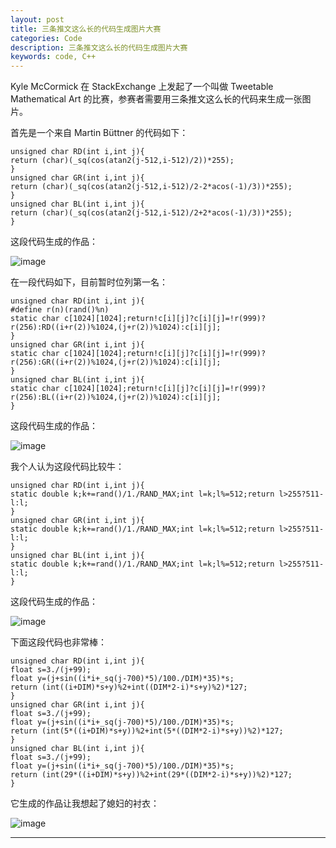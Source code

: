 ```yaml
---
layout: post
title: 三条推文这么长的代码生成图片大赛
categories: Code
description: 三条推文这么长的代码生成图片大赛
keywords: code, C++
---
```


Kyle McCormick 在 StackExchange 上发起了一个叫做 Tweetable Mathematical Art 的比赛，参赛者需要用三条推文这么长的代码来生成一张图片。

首先是一个来自 Martin Büttner 的代码如下：

```
unsigned char RD(int i,int j){
return (char)(_sq(cos(atan2(j-512,i-512)/2))*255);
}
unsigned char GR(int i,int j){
return (char)(_sq(cos(atan2(j-512,i-512)/2-2*acos(-1)/3))*255);
}
unsigned char BL(int i,int j){
return (char)(_sq(cos(atan2(j-512,i-512)/2+2*acos(-1)/3))*255);
}
```

这段代码生成的作品：

![image](https://github.com/weakchen007/aiwv.github.io/assets/58799395/6fd0be8c-f827-4378-9aaa-836a3604694c)


在一段代码如下，目前暂时位列第一名：

```
unsigned char RD(int i,int j){
#define r(n)(rand()%n)
static char c[1024][1024];return!c[i][j]?c[i][j]=!r(999)?r(256):RD((i+r(2))%1024,(j+r(2))%1024):c[i][j];
}
unsigned char GR(int i,int j){
static char c[1024][1024];return!c[i][j]?c[i][j]=!r(999)?r(256):GR((i+r(2))%1024,(j+r(2))%1024):c[i][j];
}
unsigned char BL(int i,int j){
static char c[1024][1024];return!c[i][j]?c[i][j]=!r(999)?r(256):BL((i+r(2))%1024,(j+r(2))%1024):c[i][j];
}
```

这段代码生成的作品：

![image](https://github.com/weakchen007/aiwv.github.io/assets/58799395/2586f160-0749-479f-8d1b-79eab0e4f853)


我个人认为这段代码比较牛：

```
unsigned char RD(int i,int j){
static double k;k+=rand()/1./RAND_MAX;int l=k;l%=512;return l>255?511-l:l;
}
unsigned char GR(int i,int j){
static double k;k+=rand()/1./RAND_MAX;int l=k;l%=512;return l>255?511-l:l;
}
unsigned char BL(int i,int j){
static double k;k+=rand()/1./RAND_MAX;int l=k;l%=512;return l>255?511-l:l;
}
```

这段代码生成的作品：

![image](https://github.com/weakchen007/aiwv.github.io/assets/58799395/2e71bcc7-7052-4628-be34-7554d83699b4)

下面这段代码也非常棒：

```
unsigned char RD(int i,int j){
float s=3./(j+99);
float y=(j+sin((i*i+_sq(j-700)*5)/100./DIM)*35)*s;
return (int((i+DIM)*s+y)%2+int((DIM*2-i)*s+y)%2)*127;
}
unsigned char GR(int i,int j){
float s=3./(j+99);
float y=(j+sin((i*i+_sq(j-700)*5)/100./DIM)*35)*s;
return (int(5*((i+DIM)*s+y))%2+int(5*((DIM*2-i)*s+y))%2)*127;
}
unsigned char BL(int i,int j){
float s=3./(j+99);
float y=(j+sin((i*i+_sq(j-700)*5)/100./DIM)*35)*s;
return (int(29*((i+DIM)*s+y))%2+int(29*((DIM*2-i)*s+y))%2)*127;
}
```

它生成的作品让我想起了媳妇的衬衣：

![image](https://github.com/weakchen007/aiwv.github.io/assets/58799395/0cd8ad25-90ac-4c76-b157-e975290d456c)


--------






